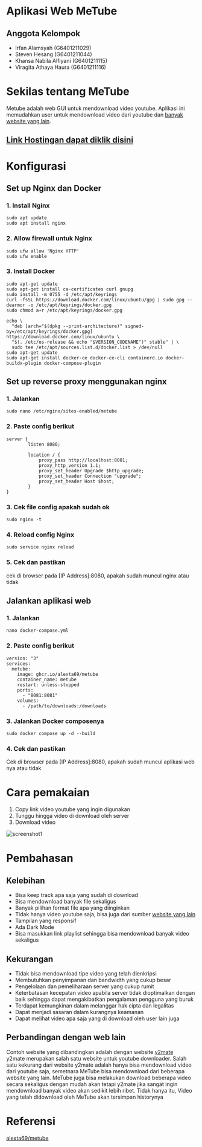 
# Aplikasi Web MeTube

## Anggota Kelompok

 - Irfan Alamsyah (G6401211029)
 - Steven Hesang (G6401211044)
 - Khansa Nabila Alfiyani (G6401211115)
 - Viragita Athaya Haura (G6401211116)

# Sekilas tentang MeTube
Metube adalah web GUI untuk mendownload video youtube. Aplikasi ini memudahkan user untuk mendownload video dari youtube dan [banyak website yang lain](https://github.com/yt-dlp/yt-dlp/blob/master/supportedsites.md).


## [Link Hostingan dapat diklik disini](http://128.199.83.122:8080/)



# Konfigurasi

## Set up Nginx dan Docker

### 1. Install Nginx
```
sudo apt update
sudo apt install nginx
```

### 2. Allow firewall untuk Nginx
```
sudo ufw allow 'Nginx HTTP'
sudo ufw enable
```

### 3. Install Docker
```
sudo apt-get update
sudo apt-get install ca-certificates curl gnupg
sudo install -m 0755 -d /etc/apt/keyrings
curl -fsSL https://download.docker.com/linux/ubuntu/gpg | sudo gpg --dearmor -o /etc/apt/keyrings/docker.gpg
sudo chmod a+r /etc/apt/keyrings/docker.gpg

echo \
  "deb [arch="$(dpkg --print-architecture)" signed-by=/etc/apt/keyrings/docker.gpg] https://download.docker.com/linux/ubuntu \
  "$(. /etc/os-release && echo "$VERSION_CODENAME")" stable" | \
  sudo tee /etc/apt/sources.list.d/docker.list > /dev/null
sudo apt-get update
sudo apt-get install docker-ce docker-ce-cli containerd.io docker-buildx-plugin docker-compose-plugin
```

## Set up reverse proxy menggunakan nginx

### 1. Jalankan
```
sudo nano /etc/nginx/sites-enabled/metube
```

###  2. Paste config berikut
```
server {
        listen 8080;

        location / {
            proxy_pass http://localhost:8081;
            proxy_http_version 1.1;
            proxy_set_header Upgrade $http_upgrade;
            proxy_set_header Connection "upgrade";
            proxy_set_header Host $host;
        }
}
```

### 3. Cek file config apakah sudah ok
```
sudo nginx -t
```

### 4. Reload config Nginx
```
sudo service nginx reload
```

### 5. Cek dan pastikan
cek di browser pada [IP Address]:8080, apakah sudah muncul nginx atau tidak

## Jalankan aplikasi web

### 1. Jalankan
```
nano docker-compose.yml
```

### 2. Paste config berikut
```
version: "3"
services:
  metube:
    image: ghcr.io/alexta69/metube
    container_name: metube
    restart: unless-stopped
    ports:
      - "8081:8081"
    volumes:
      - /path/to/downloads:/downloads
```

### 3. Jalankan Docker composenya
```
sudo docker compose up -d --build
```

### 4. Cek dan pastikan
Cek di browser pada [IP Address]:8080, apakah sudah muncul aplikasi web nya atau tidak


# Cara pemakaian
1. Copy link video youtube yang ingin digunakan
2. Tunggu hingga video di download oleh server
3. Download video

![screenshot1](https://github.com/alexta69/metube/raw/master/screenshot.gif)

# Pembahasan

## Kelebihan
- Bisa keep track apa saja yang sudah di download
- Bisa mendownload banyak file sekaligus
- Banyak pilihan format file apa yang diinginkan
- Tidak hanya video youtube saja, bisa juga dari sumber [website yang lain](https://github.com/yt-dlp/yt-dlp/blob/master/supportedsites.md)
- Tampilan yang responsif
- Ada Dark Mode
- Bisa masukkan link playlist sehingga bisa mendownload banyak video sekaligus
## Kekurangan 
- Tidak bisa mendownload tipe video yang telah dienkripsi
- Membutuhkan penyimpanan dan bandwidth yang cukup besar
- Pengelolaan dan pemeliharaan server yang cukup rumit 
- Keterbatasan kecepatan video apabila server tidak dioptimalkan dengan baik sehingga dapat mengakibatkan pengalaman pengguna yang buruk
- Terdapat kemungkinan dalam melanggar hak cipta dan legalitas
- Dapat menjadi sasaran dalam kurangnya keamanan
- Dapat melihat video apa saja yang di download oleh user lain juga

## Perbandingan dengan web lain
Contoh website yang dibandingkan adalah dengan website [y2mate](https://www.y2mate.com/id740/youtube) <br />
y2mate merupakan salah satu website untuk youtube downloader. Salah satu kekurang dari website y2mate adalah hanya bisa mendownload video dari youtube saja, semetnara MeTube bisa mendownload dari beberapa website yang lain. MeTube juga bisa melakukan download beberapa video secara sekaligus dengan mudah akan tetapi y2mate jika sangat ingin mendownload banyak video akan sedikit lebih ribet. Tidak hanya itu, Video yang telah didownload oleh MeTube akan tersimpan historynya
# Referensi
[alexta69/metube](https://github.com/alexta69/metube)
